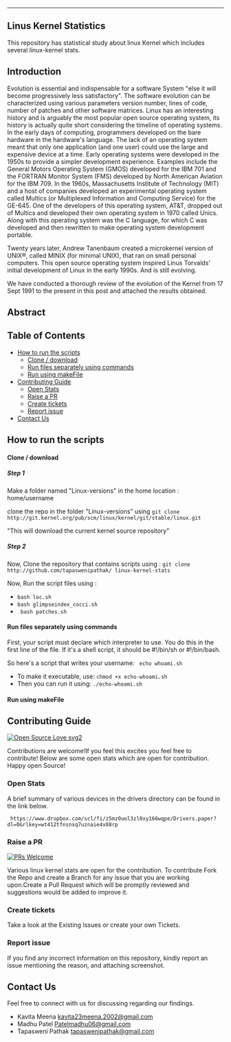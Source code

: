 
----------------------
Linus Kernel Statistics
----------------------
This repository has statistical study about linux Kernel which includes several linux-kernel stats.


## Introduction
Evolution is essential and indispensable for a software System "else it will become progressively less satisfactory". The software evolution can be characterized using various parameters version number, lines of code, number of patches and other software matrices. Linux has an interesting history and is arguably the most popular open source operating system, its history is actually quite short considering the timeline of operating systems.  In the early days of computing, programmers developed on the bare hardware in the hardware's language. The lack of an operating system meant that only one application (and one user) could use the large and expensive device at a time. Early operating systems were developed in the 1950s to provide a simpler development experience. Examples include the General Motors Operating System (GMOS) developed for the IBM 701 and the FORTRAN Monitor System (FMS) developed by North American Aviation for the IBM 709.
In the 1960s, Massachusetts Institute of Technology (MIT) and a host of companies developed an experimental operating system called Multics (or Multiplexed Information and Computing Service) for the GE-645. One of the developers of this operating system, AT&T, dropped out of Multics and developed their own operating system in 1970 called Unics. Along with this operating system was the C language, for which C was developed and then rewritten to make operating system development portable.

Twenty years later, Andrew Tanenbaum created a microkernel version of UNIX®, called MINIX (for minimal UNIX), that ran on small personal computers. This open source operating system inspired Linus Torvalds' initial development of Linux in the early 1990s. And is still evolving.

We have conducted a thorough review of the evolution of the Kernel from 17 Sept 1991 to the present in this post and attached the results obtained. 

## Abstract

## Table of Contents
- [How to run the scripts](#how-to-run-the-scripts)
  - [Clone / download](#clone--download)
  - [Run files separately using commands](#run-files-separately-using-commands)
  - [Run using makeFile](#run-using-makefile)
- [Contributing Guide](#contributing-guide)
  - [Open Stats](#open-stats)
  - [Raise a PR](#raise-a-pr)
  - [Create tickets](#create-tickets)
  - [Report issue](#report-issue)
- [Contact Us](#contact-us)

## How to run the scripts   
#### Clone / download
##### Step 1
Make a folder named "Linux-versions" in the home location : home/username

clone the repo in the folder "Linux-versions" using ``` git clone http://git.kernel.org/pub/scm/linux/kernel/git/stable/linux.git ```

"This will download the current kernel source repository"

##### Step 2
Now, Clone the repository that contains scripts using : ``` git clone http://github.com/tapaswenipathak/ linux-kernel-stats ```

Now, Run the script files using : 
- ``` bash loc.sh ```
- ``` bash glimpseindex_cocci.sh ```
- ``` bash patches.sh```

#### Run files separately using commands 
First, your script must declare which interpreter to use. You do this in the first line of the file. If it's a shell script, it should be #!/bin/sh or #!/bin/bash.

So here's a script that writes your username: ``` echo whoami.sh```
- To make it executable, use:
```chmod +x echo-whoami.sh```
- Then you can run it using:
```./echo-whoami.sh```

#### Run using makeFile

## Contributing Guide
[![Open Source Love svg2](https://badges.frapsoft.com/os/v2/open-source.svg?v=103)](https://github.com/ellerbrock/open-source-badges/)

Contributions are welcome!If you feel this excites you feel free to contribute! Below are some open stats which are open for contribution. Happy open Source!

### Open Stats 
A brief summary of various devices in the drivers directory can be found in the link below.
```ymlus 
 https://www.dropbox.com/scl/fi/z5mz0uol3zl0xy166wqpe/Drivers.paper?dl=0&rlkey=wt412tfnsnxq7uznaie4x88rp
```
### Raise a PR
[![PRs Welcome](https://img.shields.io/badge/PRs-welcome-brightgreen.svg?style=flat-square)](http://makeapullrequest.com)

Various linux kernel stats are open for the contribution. To contribute Fork the Repo and create a Branch for any issue that you are working upon.Create a Pull Request which will be promptly reviewed and suggestions would be added to improve it.


### Create tickets
Take a look at the Existing Issues or create your own Tickets.

### Report issue
If you find any incorrect information on this repository, kindly report an issue mentioning the reason, and attaching screenshot.

## Contact Us
Feel free to connect with us for discussing regarding our findings.

- Kavita Meena <kavita23meena.2002@gmail.com>
- Madhu Patel <Patelmadhu06@gmail.com>
- Tapasweni Pathak <tapaswenipathak@gmail.com>





